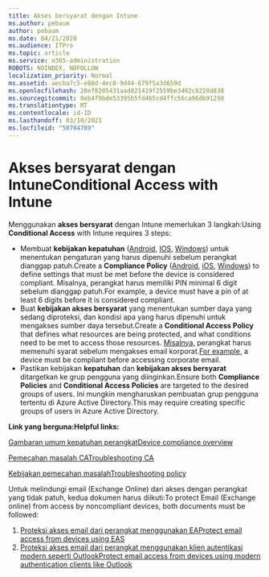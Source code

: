 ```yaml
---
title: Akses bersyarat dengan Intune
ms.author: pebaum
author: pebaum
ms.date: 04/21/2020
ms.audience: ITPro
ms.topic: article
ms.service: o365-administration
ROBOTS: NOINDEX, NOFOLLOW
localization_priority: Normal
ms.assetid: aecba7c5-e86d-4ec8-9d44-679f5a3d659d
ms.openlocfilehash: 20ef8205431aad821419f2559be3402c8228d838
ms.sourcegitcommit: 0eb4f9bde53395b5fd4b5cd4ffc56ca96db91298
ms.translationtype: MT
ms.contentlocale: id-ID
ms.lasthandoff: 03/10/2021
ms.locfileid: "50704789"
---
```

# <a name="conditional-access-with-intune"></a><span data-ttu-id="991c9-102">Akses bersyarat dengan Intune</span><span class="sxs-lookup"><span data-stu-id="991c9-102">Conditional Access with Intune</span></span>

<span data-ttu-id="991c9-103">Menggunakan  **akses bersyarat**  dengan Intune memerlukan 3 langkah:</span><span class="sxs-lookup"><span data-stu-id="991c9-103">Using  **Conditional Access**  with Intune requires 3 steps:</span></span>

- <span data-ttu-id="991c9-104">Membuat  **kebijakan kepatuhan**  ([Android](https://docs.microsoft.com/intune/compliance-policy-create-android),  [IOS](https://docs.microsoft.com/intune/compliance-policy-create-ios),  [Windows](https://docs.microsoft.com//intune/compliance-policy-create-windows)) untuk menentukan pengaturan yang harus dipenuhi sebelum perangkat dianggap patuh.</span><span class="sxs-lookup"><span data-stu-id="991c9-104">Create a  **Compliance Policy**  ([Android](https://docs.microsoft.com/intune/compliance-policy-create-android),  [iOS](https://docs.microsoft.com/intune/compliance-policy-create-ios),  [Windows](https://docs.microsoft.com//intune/compliance-policy-create-windows)) to define settings that must be met before the device is considered compliant.</span></span> <span data-ttu-id="991c9-105">Misalnya, perangkat harus memiliki PIN minimal 6 digit sebelum dianggap patuh.</span><span class="sxs-lookup"><span data-stu-id="991c9-105">For example, a device must have a pin of at least 6 digits before it is considered compliant.</span></span>
- <span data-ttu-id="991c9-106">Buat **kebijakan akses bersyarat**  yang menentukan sumber daya yang sedang diproteksi, dan kondisi apa yang harus dipenuhi untuk mengakses sumber daya tersebut.</span><span class="sxs-lookup"><span data-stu-id="991c9-106">Create a **Conditional Access Policy**  that defines what resources are being protected, and what conditions need to be met to access those resources.</span></span>  <span data-ttu-id="991c9-107">[Misalnya,](https://docs.microsoft.com/intune/tutorial-protect-email-on-unmanaged-devices#create-conditional-access-policies)  perangkat harus memenuhi syarat sebelum mengakses email korporat.</span><span class="sxs-lookup"><span data-stu-id="991c9-107">[For example,](https://docs.microsoft.com/intune/tutorial-protect-email-on-unmanaged-devices#create-conditional-access-policies)  a device must be compliant before accessing corporate email.</span></span>
- <span data-ttu-id="991c9-108">Pastikan kebijakan **kepatuhan**  dan  **kebijakan akses bersyarat**  ditargetkan ke grup pengguna yang diinginkan.</span><span class="sxs-lookup"><span data-stu-id="991c9-108">Ensure both **Compliance Policies**  and  **Conditional Access Policies**  are targeted to the desired groups of users.</span></span> <span data-ttu-id="991c9-109">Ini mungkin mengharuskan pembuatan grup pengguna tertentu di Azure Active Directory.</span><span class="sxs-lookup"><span data-stu-id="991c9-109">This may require creating specific groups of users in Azure Active Directory.</span></span>

<span data-ttu-id="991c9-110">**Link yang berguna:**</span><span class="sxs-lookup"><span data-stu-id="991c9-110">**Helpful links:**</span></span>

[<span data-ttu-id="991c9-111">Gambaran umum kepatuhan perangkat</span><span class="sxs-lookup"><span data-stu-id="991c9-111">Device compliance overview</span></span>](https://docs.microsoft.com/intune/device-compliance-get-started)

[<span data-ttu-id="991c9-112">Pemecahan masalah CA</span><span class="sxs-lookup"><span data-stu-id="991c9-112">Troubleshooting CA</span></span>](https://docs.microsoft.com/intune/troubleshoot-conditional-access)

[<span data-ttu-id="991c9-113">Kebijakan pemecahan masalah</span><span class="sxs-lookup"><span data-stu-id="991c9-113">Troubleshooting policy</span></span>](https://docs.microsoft.com/troubleshoot/mem/intune/troubleshoot-policies-in-microsoft-intune)

<span data-ttu-id="991c9-114">Untuk melindungi email (Exchange Online) dari akses dengan perangkat yang tidak patuh, kedua dokumen harus diikuti:</span><span class="sxs-lookup"><span data-stu-id="991c9-114">To protect Email (Exchange online) from access by noncompliant devices, both documents must be followed:</span></span>

1. [<span data-ttu-id="991c9-115">Proteksi akses email dari perangkat menggunakan EA</span><span class="sxs-lookup"><span data-stu-id="991c9-115">Protect email access from devices using EAS</span></span>](https://docs.microsoft.com/intune/tutorial-protect-email-on-unmanaged-devices)
2. [<span data-ttu-id="991c9-116">Proteksi akses email dari perangkat menggunakan klien autentikasi modern seperti Outlook</span><span class="sxs-lookup"><span data-stu-id="991c9-116">Protect email access from devices using modern authentication clients like Outlook</span></span>](https://docs.microsoft.com/intune/tutorial-protect-email-on-enrolled-devices)